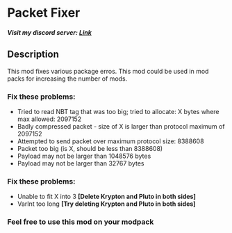 # Packet Fixer
##### Visit my discord server: [Link](https://discord.com/invite/vWBP4P4Yd8)

## Description
This mod fixes various package erros. This mod could be used in mod packs for increasing the number of mods.

### Fix these problems:
 - Tried to read NBT tag that was too big; tried to allocate: X bytes where max allowed: 2097152
 - Badly compressed packet - size of X is larger than protocol maximum of 2097152
 - Attempted to send packet over maximum protocol size: 8388608
 - Packet too big (is X, should be less than 8388608)
 - Payload may not be larger than 1048576 bytes
 - Payload may not be larger than 32767 bytes

### Fix these problems:
 - Unable to fit X into 3 **[Delete Krypton and Pluto in both sides]**
 - VarInt too long **[Try deleting Krypton and Pluto in both sides]**

###  Feel free to use this mod on your modpack

